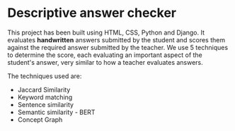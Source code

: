 # Descriptive answer checker
This project has been built using HTML, CSS, Python and Django. It evaluates **handwritten** answers submitted by the student and scores them against the required answer submitted by the teacher. We use 5 techniques to determine the score, each evaluating an important aspect of the student's answer, very similar to how a teacher evaluates answers. 

The techniques used are:
* Jaccard Similarity
* Keyword matching
* Sentence similarity
* Semantic similarity - BERT
* Concept Graph








